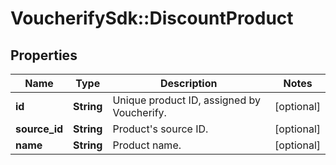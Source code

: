 # VoucherifySdk::DiscountProduct

## Properties

| Name | Type | Description | Notes |
| ---- | ---- | ----------- | ----- |
| **id** | **String** | Unique product ID, assigned by Voucherify. | [optional] |
| **source_id** | **String** | Product&#39;s source ID. | [optional] |
| **name** | **String** | Product name. | [optional] |

